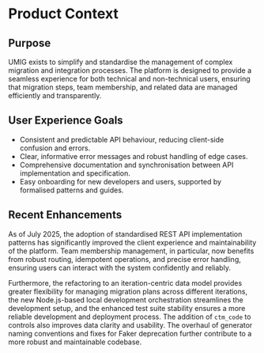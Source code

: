 # Product Context

## Purpose

UMIG exists to simplify and standardise the management of complex migration and integration processes. The platform is designed to provide a seamless experience for both technical and non-technical users, ensuring that migration steps, team membership, and related data are managed efficiently and transparently.

## User Experience Goals

- Consistent and predictable API behaviour, reducing client-side confusion and errors.
- Clear, informative error messages and robust handling of edge cases.
- Comprehensive documentation and synchronisation between API implementation and specification.
- Easy onboarding for new developers and users, supported by formalised patterns and guides.

## Recent Enhancements

As of July 2025, the adoption of standardised REST API implementation patterns has significantly improved the client experience and maintainability of the platform. Team membership management, in particular, now benefits from robust routing, idempotent operations, and precise error handling, ensuring users can interact with the system confidently and reliably.

Furthermore, the refactoring to an iteration-centric data model provides greater flexibility for managing migration plans across different iterations, the new Node.js-based local development orchestration streamlines the development setup, and the enhanced test suite stability ensures a more reliable development and deployment process. The addition of `ctm_code` to controls also improves data clarity and usability. The overhaul of generator naming conventions and fixes for Faker deprecation further contribute to a more robust and maintainable codebase.
